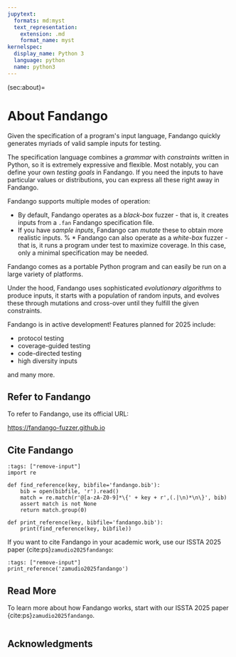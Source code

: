 ```yaml
---
jupytext:
  formats: md:myst
  text_representation:
    extension: .md
    format_name: myst
kernelspec:
  display_name: Python 3
  language: python
  name: python3
---
```



(sec:about)=
# About Fandango

Given the specification of a program's input language, Fandango quickly generates myriads of valid sample inputs for testing.

The specification language combines a _grammar_ with _constraints_ written in Python, so it is extremely expressive and flexible.
Most notably, you can define your own _testing goals_ in Fandango.
If you need the inputs to have particular values or distributions, you can express all these right away in Fandango.

Fandango supports multiple modes of operation:

* By default, Fandango operates as a _black-box_ fuzzer - that is, it creates inputs from a `.fan` Fandango specification file.
* If you have _sample inputs_, Fandango can _mutate_ these to obtain more realistic inputs.
% * Fandango can also operate as a _white-box_ fuzzer - that is, it runs a program under test to maximize coverage. In this case, only a minimal specification may be needed.

Fandango comes as a portable Python program and can easily be run on a large variety of platforms.

Under the hood, Fandango uses sophisticated _evolutionary algorithms_ to produce inputs,
it starts with a population of random inputs, and evolves these through mutations and cross-over until they fulfill the given constraints.

Fandango is in active development! Features planned for 2025 include:

* protocol testing
* coverage-guided testing
* code-directed testing
* high diversity inputs

and many more.



## Refer to Fandango

To refer to Fandango, use its official URL:

  https://fandango-fuzzer.github.io


## Cite Fandango

```{code-cell}
:tags: ["remove-input"]
import re

def find_reference(key, bibfile='fandango.bib'):
    bib = open(bibfile, 'r').read()
    match = re.match(r'@[a-zA-Z0-9]*\{' + key + r',(.|\n)*\n\}', bib)
    assert match is not None
    return match.group(0)

def print_reference(key, bibfile='fandango.bib'):
    print(find_reference(key, bibfile))
```

If you want to cite Fandango in your academic work, use our ISSTA 2025 paper {cite:ps}`zamudio2025fandango`:

```{code-cell}
:tags: ["remove-input"]
print_reference('zamudio2025fandango')
```


## Read More

To learn more about how Fandango works, start with our ISSTA 2025 paper {cite:ps}`zamudio2025fandango`.

```{bibliography}
```


## Acknowledgments

```{include} Footer.md
